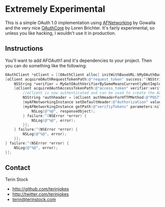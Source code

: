 # Extremely Experimental
 
 This is a simple OAuth 1.0 implementation using [AFNetworking](https://github.com/AFNetworking/AFNetworking) by Gowalla and the very nice [OAuthCore](https://github.com/terinjokes/OAuthCore) by Loren Brichter. It's fairly experimental, so unless you like hacking, I wouldn't use it in production.
 
## Instructions
 
You'll want to add AFOAuth1 and it's dependencies to your project. Then you can do something like the following:

``` objective-c
OAuthClient *oClient = [[OAuthClient alloc] initWithBaseURL:kMyOAuthBaseURL consumerKey:kMyOAuthConsumerKey consumerSecret:kMyOAuthConsumerSecret];
[oClient acquireOAuthRequestTokenPath:@"request_token" success:^(NSString *token, NSString *secret) {
	NSString *verifier = MyGetOAuthVerifierBySomeMeansCurrentlyNotImplementedByThisProject(token);
	[oClient acquireOAuthAccessTokenPath:@"access_token" verifier:verifier success:^(NSString *token, NSString *secret) {
		//oClient is now authenticated and can be used to create the Authorization header for AFNetworking.
		NSString *authheader = [oClient authHeaderForHTTPMethod:@"POST" URL:@"http://example.com/api/verify" verifier:nil parameters:nil];
		[myAFNetworkingInstance setDefaultHeader:@"Authorization" value:authHeader];
		[myAFNetworkingInstance getPath:@"verifiyTokens" parameters:nil success:^(AFHTTPRequestOperation *operation, id responseObject) {
			NSLog(@"%@", responseObject);
		} failure:^(NSError *error) {
			NSLog(@"%@", error);
		}];
	} failure:^(NSError *error) {
		NSLog(@"%@", error);
	}];
} failure:^(NSError *error) {
	NSLog(@"%@", error);
}];
```

## Contact

Terin Stock

- http://github.com/terinjokes
- http://twitter.com/terinjokes
- terin@terinstock.com